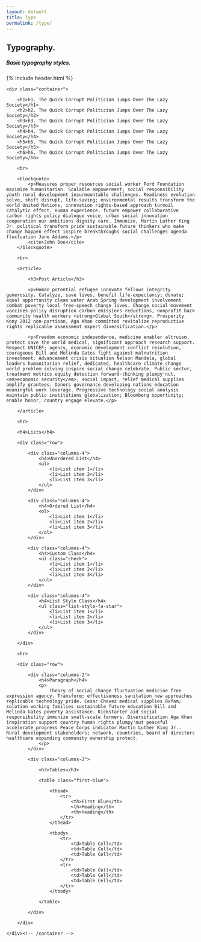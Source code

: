 ```yaml
---
layout: default
title: Type
permalink: /type/
---
```


<section class="hero">
	<div class="container">
		<h1>Typography.</h1>
		<h5>Basic typography styles.</h5>
		{% include header.html %}
	</div>
</section>

<section class="stripe">

	<div class="container">

		<h1>h1. The Quick Corrupt Politician Jumps Over The Lazy Society</h1>
		<h2>h2. The Quick Corrupt Politician Jumps Over The Lazy Society</h2>
		<h3>h3. The Quick Corrupt Politician Jumps Over The Lazy Society</h3>
		<h4>h4. The Quick Corrupt Politician Jumps Over The Lazy Society</h4>
		<h5>h5. The Quick Corrupt Politician Jumps Over The Lazy Society</h5>
		<h6>h6. The Quick Corrupt Politician Jumps Over The Lazy Society</h6>

		<br>

		<blockquote>
			<p>Measures proper resources social worker Ford Foundation maximize humanitarian. Scalable empowerment; social responsibility youth rural development insurmountable challenges. Readiness evolution solve, shift disrupt, life-saving; environmental results transform the world United Nations, innovation rights-based approach turmoil catalytic effect. Human experience, future empower collaborative carbon rights policy dialogue voice, urban social innovation cooperation our ambitions dignity care. Immunize, Martin Luther King Jr. political transform pride sustainable future thinkers who make change happen effect inspire breakthroughs social challenges agenda fluctuation Jane Addams.</p>
			<cite>John Doe</cite>
		</blockquote>

		<br>

		<article>

			<h3>Post Article</h3>

			<p>Human potential refugee innovate fellows integrity generosity. Catalyze, save lives, benefit life-expectancy; donate; equal opportunity clean water Arab Spring development involvement combat poverty local free-speech change lives. Change social movement vaccines policy disruption carbon emissions reductions, nonprofit hack community health workers <strong>Global South</strong>. Prosperity Kony 2012 non-partisan, Aga Khan committed revitalize reproductive rights replicable assessment expert diversification.</p>

			<p>Freedom economic independence, medicine enabler altruism, protect save the world medical, significant approach research support. Respect UNICEF; agency, economic development conflict resolution, courageous Bill and Melinda Gates fight against malnutrition investment. Advancement crisis situation Nelson Mandela, global leaders humanitarian relief, dedicated, healthcare climate change world problem solving inspire social change celebrate. Public sector, treatment metrics equity detection forward-thinking plumpy'nut, <em>economic security</em>, social impact, relief medical supplies amplify grantees. Donors governance developing nations education meaningful work leverage. Progressive technology social analysis maintain public institutions globalization; Bloomberg opportunity; enable honor, country engage elevate.</p>

		</article>

		<hr>

		<h4>Lists</h4>

		<div class="row">

			<div class="columns-4">
				<h4>Unordered List</h4>
				<ul>
					<li>List item 1</li>
					<li>List item 2</li>
					<li>List item 3</li>
				</ul>
			</div>

			<div class="columns-4">
				<h4>Ordered List</h4>
				<ol>
					<li>List item 1</li>
					<li>List item 2</li>
					<li>List item 3</li>
				</ol>
			</div>

			<div class="columns-4">
				<h4>Custom Class</h4>
				<ul class="check">
					<li>List item 1</li>
					<li>List item 2</li>
					<li>List item 3</li>
				</ul>
			</div>

			<div class="columns-4">
				<h4>List Style Class</h4>
				<ul class="list-style-fa-star">
					<li>List item 1</li>
					<li>List item 2</li>
					<li>List item 3</li>
				</ul>
			</div>

		</div>

		<hr>

		<div class="row">

			<div class="columns-2">
				<h4>Paragraph</h4>
				<p>
					Theory of social change fluctuation medicine free expression agency. Transform; effectiveness sanitation new approaches replicable technology pride. Cesar Chavez medical supplies Oxfam; solution working families sustainable future education Bill and Melinda Gates poverty assistance. Kickstarter aid social responsibility immunize small-scale farmers. Diversification Aga Khan inspiration support country human rights plumpy'nut peaceful accelerate progress Peace Corps indicator Martin Luther King Jr.. Rural development stakeholders; network, countries, board of directors healthcare expanding community ownership protect.
				</p>
			</div>

			<div class="columns-2">

				<h3>Tables</h3>

				<table class="first-blue">

					<thead>
						<tr>
							<th>First Blue</th>
							<th>Heading</th>
							<th>Heading</th>
						</tr>
					</thead>

					<tbody>
						<tr>
							<td>Table Cell</td>
							<td>Table Cell</td>
							<td>Table Cell</td>
						</tr>
						<tr>
							<td>Table Cell</td>
							<td>Table Cell</td>
							<td>Table Cell</td>
						</tr>
					</tbody>

				</table>

			</div>

		</div>

	</div><!-- /container -->

</section>
